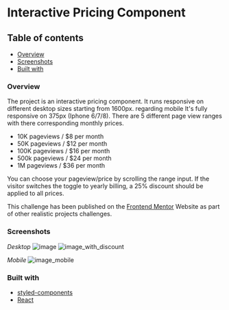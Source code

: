 # Interactive Pricing Component 

## Table of contents 

- [Overview](#Overview)
- [Screenshots](#screenshots)
- [Built with](#built-with)


### Overview

The project is an interactive pricing component. It runs responsive on different desktop sizes starting from 1600px. regarding mobile
It's fully responsive on 375px (Iphone 6/7/8). There are 5 different page view ranges with there corresponding monthly prices.

- 10K pageviews / $8 per month
- 50K pageviews / $12 per month
- 100K pageviews / $16 per month
- 500k pageviews / $24 per month
- 1M pageviews / $36 per month

You can choose your pageview/price by scrolling the range input. 
If the visitor switches the toggle to yearly billing, a 25% discount should be applied to all prices.

This challenge has been published on the [Frontend Mentor](https://www.frontendmentor.io/challenges/room-homepage-BtdBY_ENq) Website as part of other realistic projects challenges. 

### Screenshots

*Desktop*
![image](https://user-images.githubusercontent.com/20302651/114588470-642f2600-9c8f-11eb-8aa2-1dd60bb0dbaf.png)
![image_with_discount](https://user-images.githubusercontent.com/20302651/114589164-16ff8400-9c90-11eb-9562-65acb0975e67.png)

*Mobile*
![image_mobile](https://user-images.githubusercontent.com/20302651/114589959-da805800-9c90-11eb-8c7d-72d7dcf91821.png)


### Built with

- [styled-components](https://styled-components.com)
- [React](https://reactjs.org/) 



